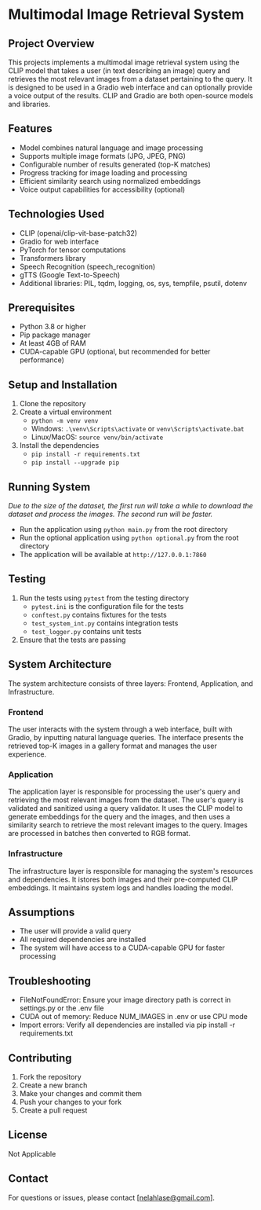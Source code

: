 # Multimodal Image Retrieval System

## Project Overview

This projects implements a multimodal image retrieval system using the CLIP model that takes a user (in text describing an image) query and retrieves the most relevant images from a dataset pertaining to the query. It is designed to be used in a Gradio web interface and can optionally provide a voice output of the results. CLIP and Gradio are both open-source models and libraries.

## Features

- Model combines natural language and image processing
- Supports multiple image formats (JPG, JPEG, PNG)
- Configurable number of results generated (top-K matches)
- Progress tracking for image loading and processing
- Efficient similarity search using normalized embeddings
- Voice output capabilities for accessibility (optional)

## Technologies Used

- CLIP (openai/clip-vit-base-patch32)
- Gradio for web interface
- PyTorch for tensor computations
- Transformers library
- Speech Recognition (speech_recognition)
- gTTS (Google Text-to-Speech)
- Additional libraries: PIL, tqdm, logging, os, sys, tempfile, psutil, dotenv

## Prerequisites

- Python 3.8 or higher
- Pip package manager
- At least 4GB of RAM
- CUDA-capable GPU (optional, but recommended for better performance)

## Setup and Installation

1. Clone the repository
2. Create a virtual environment 
    - `python -m venv venv`
    - Windows: `.\venv\Scripts\activate` or `venv\Scripts\activate.bat`
    - Linux/MacOS: `source venv/bin/activate`
3. Install the dependencies
    - `pip install -r requirements.txt` 
    - `pip install --upgrade pip`

## Running System

*Due to the size of the dataset, the first run will take a while to download the dataset and process the images. The second run will be faster.*

- Run the application using `python main.py` from the root directory
- Run the optional application using `python optional.py` from the root directory
- The application will be available at `http://127.0.0.1:7860`

## Testing

1. Run the tests using `pytest` from the testing directory
    - `pytest.ini` is the configuration file for the tests
    - `conftest.py` contains fixtures for the tests
    - `test_system_int.py` contains integration tests 
    - `test_logger.py` contains unit tests
2. Ensure that the tests are passing

## System Architecture 

The system architecture consists of three layers: Frontend, Application, and Infrastructure. 

### Frontend

The user interacts with the system through a web interface, built with Gradio, by inputting natural language queries. The interface presents the retrieved top-K images in a gallery format and manages the user experience.

### Application

The application layer is responsible for processing the user's query and retrieving the most relevant images from the dataset. The user's query is validated and sanitized using a query validator. It uses the CLIP model to generate embeddings for the query and the images, and then uses a similarity search to retrieve the most relevant images to the query. Images are processed in batches then converted to RGB format. 

### Infrastructure

The infrastructure layer is responsible for managing the system's resources and dependencies. It istores both images and their pre-computed CLIP embeddings. It maintains system logs and handles loading the model. 

## Assumptions

- The user will provide a valid query
- All required dependencies are installed
- The system will have access to a CUDA-capable GPU for faster processing

## Troubleshooting

- FileNotFoundError: Ensure your image directory path is correct in settings.py or the .env file
- CUDA out of memory: Reduce NUM_IMAGES in .env or use CPU mode
- Import errors: Verify all dependencies are installed via pip install -r requirements.txt

## Contributing

1. Fork the repository
2. Create a new branch
3. Make your changes and commit them
4. Push your changes to your fork
5. Create a pull request

## License

Not Applicable 

## Contact

For questions or issues, please contact [nelahlase@gmail.com].









